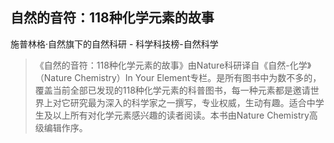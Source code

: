 ## 自然的音符：118种化学元素的故事

施普林格·自然旗下的自然科研  -  科学科技榜-自然科学

> 《自然的音符：118种化学元素的故事》由Nature科研译自《自然-化学》（Nature Chemistry）In Your Element专栏。是所有图书中为数不多的，覆盖当前全部已发现的118种化学元素的科普图书，每一种元素都是邀请世界上对它研究最为深入的科学家之一撰写，专业权威，生动有趣。适合中学生及以上所有对化学元素感兴趣的读者阅读。本书由Nature Chemistry高级编辑作序。
